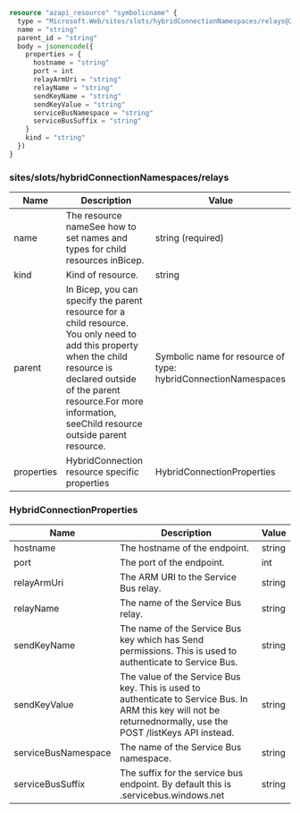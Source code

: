 ```terraform
resource "azapi_resource" "symbolicname" {
  type = "Microsoft.Web/sites/slots/hybridConnectionNamespaces/relays@2022-09-01"
  name = "string"
  parent_id = "string"
  body = jsonencode({
    properties = {
      hostname = "string"
      port = int
      relayArmUri = "string"
      relayName = "string"
      sendKeyName = "string"
      sendKeyValue = "string"
      serviceBusNamespace = "string"
      serviceBusSuffix = "string"
    }
    kind = "string"
  })
}

```

### sites/slots/hybridConnectionNamespaces/relays

| Name | Description | Value |
|-|-|-|
| name | The resource nameSee how to set names and types for child resources inBicep. | string (required) |
| kind | Kind of resource. | string |
| parent | In Bicep, you can specify the parent resource for a child resource. You only need to add this property when the child resource is declared outside of the parent resource.For more information, seeChild resource outside parent resource. | Symbolic name for resource of type: hybridConnectionNamespaces |
| properties | HybridConnection resource specific properties | HybridConnectionProperties |


### HybridConnectionProperties

| Name | Description | Value |
|-|-|-|
| hostname | The hostname of the endpoint. | string |
| port | The port of the endpoint. | int |
| relayArmUri | The ARM URI to the Service Bus relay. | string |
| relayName | The name of the Service Bus relay. | string |
| sendKeyName | The name of the Service Bus key which has Send permissions. This is used to authenticate to Service Bus. | string |
| sendKeyValue | The value of the Service Bus key. This is used to authenticate to Service Bus. In ARM this key will not be returnednormally, use the POST /listKeys API instead. | string |
| serviceBusNamespace | The name of the Service Bus namespace. | string |
| serviceBusSuffix | The suffix for the service bus endpoint. By default this is .servicebus.windows.net | string |


